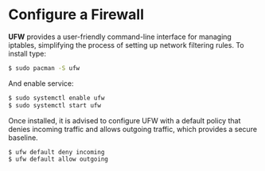 # Configure a Firewall
**UFW** provides a user-friendly command-line interface for managing iptables, simplifying the process of setting up network filtering rules. To install type:

```bash
$ sudo pacman -S ufw
```
And enable service:
```bash
$ sudo systemctl enable ufw
$ sudo systemctl start ufw
```

Once installed, it is advised to configure UFW with a default policy that denies incoming traffic and allows outgoing traffic, which provides a secure baseline.
```bash
$ ufw default deny incoming
$ ufw default allow outgoing
```

